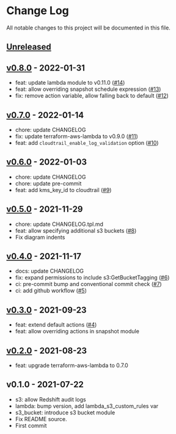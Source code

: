 # Change Log

All notable changes to this project will be documented in this file.

<a name="unreleased"></a>
## [Unreleased]



<a name="v0.8.0"></a>
## [v0.8.0] - 2022-01-31

- feat: update lambda module to v0.11.0 ([#14](https://github.com/observeinc/terraform-aws-lambda/issues/14))
- feat: allow overriding snapshot schedule expression ([#13](https://github.com/observeinc/terraform-aws-lambda/issues/13))
- fix: remove action variable, allow falling back to default ([#12](https://github.com/observeinc/terraform-aws-lambda/issues/12))


<a name="v0.7.0"></a>
## [v0.7.0] - 2022-01-14

- chore: update CHANGELOG
- fix: update terraform-aws-lambda to v0.9.0 ([#11](https://github.com/observeinc/terraform-aws-lambda/issues/11))
- feat: add `cloudtrail_enable_log_validation` option ([#10](https://github.com/observeinc/terraform-aws-lambda/issues/10))


<a name="v0.6.0"></a>
## [v0.6.0] - 2022-01-03

- chore: update CHANGELOG
- chore: update pre-commit
- feat: add kms_key_id to cloudtrail ([#9](https://github.com/observeinc/terraform-aws-lambda/issues/9))


<a name="v0.5.0"></a>
## [v0.5.0] - 2021-11-29

- chore: update CHANGELOG.tpl.md
- feat: allow specifying additional s3 buckets ([#8](https://github.com/observeinc/terraform-aws-lambda/issues/8))
- Fix diagram indents


<a name="v0.4.0"></a>
## [v0.4.0] - 2021-11-17

- docs: update CHANGELOG
- fix: expand permissions to include s3:GetBucketTagging ([#6](https://github.com/observeinc/terraform-aws-lambda/issues/6))
- ci: pre-commit bump and conventional commit check ([#7](https://github.com/observeinc/terraform-aws-lambda/issues/7))
- ci: add github workflow ([#5](https://github.com/observeinc/terraform-aws-lambda/issues/5))


<a name="v0.3.0"></a>
## [v0.3.0] - 2021-09-23

- feat: extend default actions ([#4](https://github.com/observeinc/terraform-aws-lambda/issues/4))
- feat: allow overriding actions in snapshot module


<a name="v0.2.0"></a>
## [v0.2.0] - 2021-08-23

- feat: upgrade terraform-aws-lambda to 0.7.0


<a name="v0.1.0"></a>
## v0.1.0 - 2021-07-22

- s3: allow Redshift audit logs
- lambda: bump version, add lambda_s3_custom_rules var
- s3_bucket: introduce s3 bucket module
- Fix README source.
- First commit


[Unreleased]: https://github.com/observeinc/terraform-aws-lambda/compare/v0.8.0...HEAD
[v0.8.0]: https://github.com/observeinc/terraform-aws-lambda/compare/v0.7.0...v0.8.0
[v0.7.0]: https://github.com/observeinc/terraform-aws-lambda/compare/v0.6.0...v0.7.0
[v0.6.0]: https://github.com/observeinc/terraform-aws-lambda/compare/v0.5.0...v0.6.0
[v0.5.0]: https://github.com/observeinc/terraform-aws-lambda/compare/v0.4.0...v0.5.0
[v0.4.0]: https://github.com/observeinc/terraform-aws-lambda/compare/v0.3.0...v0.4.0
[v0.3.0]: https://github.com/observeinc/terraform-aws-lambda/compare/v0.2.0...v0.3.0
[v0.2.0]: https://github.com/observeinc/terraform-aws-lambda/compare/v0.1.0...v0.2.0
